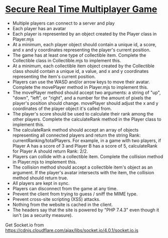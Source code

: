 # [Secure Real Time Multiplayer Game](https://www.freecodecamp.org/learn/information-security/information-security-projects/secure-real-time-multiplayer-game)

- Multiple players can connect to a server and play
- Each player has an avatar
- Each player is represented by an object created by the Player class in Player.mjs
- At a minimum, each player object should contain a unique id, a score, and x and y coordinates representing the player's current position.
- The game has at least one type of collectible item. Complete the Collectible class in Collectible.mjs to implement this.
- At a minimum, each collectible item object created by the Collectible class should contain a unique id, a value, and x and y coordinates representing the item's current position.
- Players can use the WASD and/or arrow keys to move their avatar. Complete the movePlayer method in Player.mjs to implement this.
- The movePlayer method should accept two arguments: a string of "up", "down", "left", or "right", and a number for the amount of pixels the player's position should change. movePlayer should adjust the x and y coordinates of the player object it's called from.
- The player's score should be used to calculate their rank among the other players. Complete the calculateRank method in the Player class to implement this.
- The calculateRank method should accept an array of objects representing all connected players and return the string Rank: currentRanking/totalPlayers. For example, in a game with two players, if Player A has a score of 3 and Player B has a score of 5, calculateRank for Player A should return Rank: 2/2.
- Players can collide with a collectible item. Complete the collision method in Player.mjs to implement this.
- The collision method should accept a collectible item's object as an argument. If the player's avatar intersects with the item, the collision method should return true.
- All players are kept in sync.
- Players can disconnect from the game at any time.
- Prevent the client from trying to guess / sniff the MIME type.
- Prevent cross-site scripting (XSS) attacks.
- Nothing from the website is cached in the client.
- The headers say that the site is powered by "PHP 7.4.3" even though it isn't (as a security measure).

Get Socket.io from https://cdnjs.cloudflare.com/ajax/libs/socket.io/4.0.1/socket.io.js